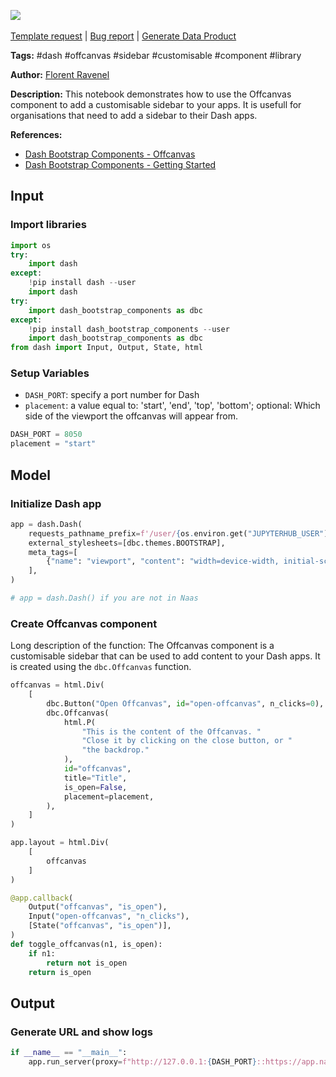 <a href="https://app.naas.ai/user-redirect/naas/downloader?url=https://raw.githubusercontent.com/jupyter-naas/awesome-notebooks/master/Dash/Dash_Add_a_customisable_sidebar.ipynb" target="_parent"><img src="https://naasai-public.s3.eu-west-3.amazonaws.com/open_in_naas.svg"/></a><br><br><a href="https://github.com/jupyter-naas/awesome-notebooks/issues/new?assignees=&labels=&template=template-request.md&title=Tool+-+Action+of+the+notebook+">Template request</a> | <a href="https://github.com/jupyter-naas/awesome-notebooks/issues/new?assignees=&labels=bug&template=bug_report.md&title=Dash+-+Add+a+customisable+sidebar:+Error+short+description">Bug report</a> | <a href="https://app.naas.ai/user-redirect/naas/downloader?url=https://raw.githubusercontent.com/jupyter-naas/awesome-notebooks/master/Naas/Naas_Start_data_product.ipynb" target="_parent">Generate Data Product</a>

**Tags:** #dash #offcanvas #sidebar #customisable #component #library

**Author:** [Florent Ravenel](https://www.linkedin.com/in/florent-ravenel/)

**Description:** This notebook demonstrates how to use the Offcanvas component to add a customisable sidebar to your apps. It is usefull for organisations that need to add a sidebar to their Dash apps.

**References:**
- [Dash Bootstrap Components - Offcanvas](https://dash-bootstrap-components.opensource.faculty.ai/docs/components/offcanvas/)
- [Dash Bootstrap Components - Getting Started](https://dash-bootstrap-components.opensource.faculty.ai/docs/getting-started)

## Input

### Import libraries


```python
import os
try:
    import dash
except:
    !pip install dash --user
    import dash
try:
    import dash_bootstrap_components as dbc
except:
    !pip install dash_bootstrap_components --user
    import dash_bootstrap_components as dbc
from dash import Input, Output, State, html
```

### Setup Variables
- `DASH_PORT`: specify a port number for Dash
- `placement`: a value equal to: 'start', 'end', 'top', 'bottom'; optional: Which side of the viewport the offcanvas will appear from.


```python
DASH_PORT = 8050
placement = "start"
```

## Model

### Initialize Dash app


```python
app = dash.Dash(
    requests_pathname_prefix=f'/user/{os.environ.get("JUPYTERHUB_USER")}/proxy/{DASH_PORT}/',
    external_stylesheets=[dbc.themes.BOOTSTRAP],
    meta_tags=[
        {"name": "viewport", "content": "width=device-width, initial-scale=1.0"}
    ],
)

# app = dash.Dash() if you are not in Naas
```

### Create Offcanvas component

Long description of the function: The Offcanvas component is a customisable sidebar that can be used to add content to your Dash apps. It is created using the `dbc.Offcanvas` function.


```python
offcanvas = html.Div(
    [
        dbc.Button("Open Offcanvas", id="open-offcanvas", n_clicks=0),
        dbc.Offcanvas(
            html.P(
                "This is the content of the Offcanvas. "
                "Close it by clicking on the close button, or "
                "the backdrop."
            ),
            id="offcanvas",
            title="Title",
            is_open=False,
            placement=placement,
        ),
    ]
)

app.layout = html.Div(
    [
        offcanvas
    ]
)

@app.callback(
    Output("offcanvas", "is_open"),
    Input("open-offcanvas", "n_clicks"),
    [State("offcanvas", "is_open")],
)
def toggle_offcanvas(n1, is_open):
    if n1:
        return not is_open
    return is_open
```

## Output

### Generate URL and show logs


```python
if __name__ == "__main__":
    app.run_server(proxy=f"http://127.0.0.1:{DASH_PORT}::https://app.naas.ai")
```

 
